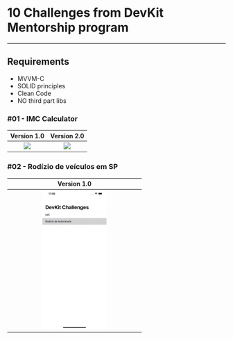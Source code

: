 # 10 Challenges from DevKit Mentorship program
---

## Requirements
- MVVM-C
- SOLID principles
- Clean Code
- NO third part libs

### #01 - IMC Calculator


| Version 1.0                                                                                                      | Version 2.0       |
| :----:                                                                                                           |   :----:          |
| <img src="https://github.com/gaspar-d/DevKit_Challenges/blob/main/Challenge/Resources/IMC_V1.gif" width="50%" /> | <img src="https://github.com/gaspar-d/DevKit_Challenges/blob/main/Challenge/Resources/IMC_V2.gif" width="50%" /> |


### #02 - Rodízio de veículos em SP


| Version 1.0                                                                                                      |
| :----:                                                                                                           |
| <img src="https://github.com/gaspar-d/DevKit_Challenges/blob/main/Challenge/Resources/carRotation.gif" width="50%" /> |
